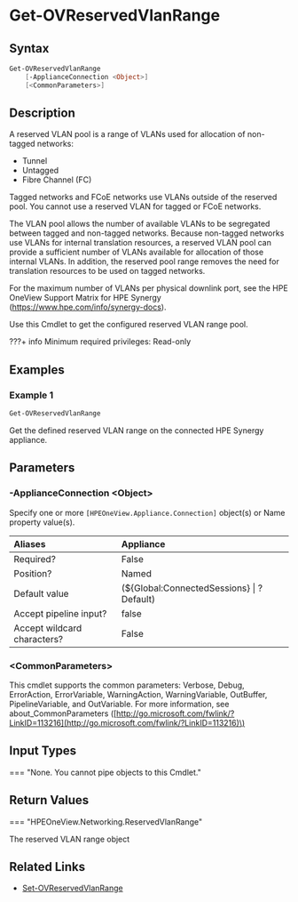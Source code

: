 ﻿---
description: Get the reserved VLAN range for HPE Synergy.
---

# Get-OVReservedVlanRange

## Syntax

```powershell
Get-OVReservedVlanRange
    [-ApplianceConnection <Object>]
    [<CommonParameters>]
```

## Description

A reserved VLAN pool is a range of VLANs used for allocation of non-tagged networks:

* Tunnel
* Untagged
* Fibre Channel (FC)

Tagged networks and FCoE networks use VLANs outside of the reserved pool. You cannot use a reserved VLAN for tagged or FCoE networks.

The VLAN pool allows the number of available VLANs to be segregated between tagged and non-tagged networks. Because non-tagged networks use VLANs for internal translation resources, a reserved VLAN pool can provide a sufficient number of VLANs available for allocation of those internal VLANs. In addition, the reserved pool range removes the need for translation resources to be used on tagged networks.

For the maximum number of VLANs per physical downlink port, see the HPE OneView Support Matrix for HPE Synergy (https://www.hpe.com/info/synergy-docs).

Use this Cmdlet to get the configured reserved VLAN range pool.

???+ info
    Minimum required privileges: Read-only
    

## Examples

###  Example 1 

```powershell
Get-OVReservedVlanRange
```

Get the defined reserved VLAN range on the connected HPE Synergy appliance.

## Parameters

### -ApplianceConnection &lt;Object&gt;

Specify one or more `[HPEOneView.Appliance.Connection]` object(s) or Name property value(s).

| Aliases | Appliance |
| :--- | :--- |
| Required? | False |
| Position? | Named |
| Default value | (${Global:ConnectedSessions} &vert; ? Default) |
| Accept pipeline input? | false |
| Accept wildcard characters? | False |

### &lt;CommonParameters&gt;

This cmdlet supports the common parameters: Verbose, Debug, ErrorAction, ErrorVariable, WarningAction, WarningVariable, OutBuffer, PipelineVariable, and OutVariable. For more information, see about\_CommonParameters \([http://go.microsoft.com/fwlink/?LinkID=113216](http://go.microsoft.com/fwlink/?LinkID=113216)\)

## Input Types

=== "None.  You cannot pipe objects to this Cmdlet."
 

 

## Return Values

=== "HPEOneView.Networking.ReservedVlanRange"
 
The reserved VLAN range object
 

## Related Links

* [Set-OVReservedVlanRange](../appliance/set-ovreservedvlanrange.md)
